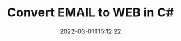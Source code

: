 ---
############################# Static ############################
layout: "auto-gen-conversion"
date: 2022-03-01T15:12:22
draft: false
otherformats: bmp dcm emf eml emlx emz gif html ico jp2 jpeg jpg msg png psb psd svg svgz tga tif tiff webp wmf wmz
breadcrumb: EMAIL to WEB in C#

############################# Head ############################
head_title: "EMAIL to WEB Converter in C#"
head_description: "Convert EMAIL to WEB in .NET using a few lines of code. Use the GroupDocs Document Conversion API to convert over 160 file formats."

############################# Header ############################
title: "Convert EMAIL to WEB in C#"
description: "EMAIL to WEB conversion with a few lines of .NET code"
bg_image: "https://cms.admin.containerize.com/templates/aspose/App_Themes/V3/images/bg/header1.png"
bg_overlay: false
button:
    enable: true

############################# SubMenu ############################
submenu:
    enable: true

    left:
        img_alt: "GroupDocs.Conversion for .NET"
        image: "https://cms.admin.containerize.com/templates/groupdocs/images/product-logos/90x90-noborder/groupdocs-conversion-net.png"
        product: "GroupDocs.Conversion"
        platform: ".NET"

    

############################# About ############################
about:
    enable: true
    title: "About GroupDocs.Conversion для .NET API"
    content: |
        [GroupDocs.Conversion for .NET](https://products.groupdocs.com/conversion/net/) can be used to convert Microsoft Word, Excel, PowerPoint, PDF, Visio and other formats. GroupDocs.Conversion is a standalone API that is suitable for back-end and internal systems where high performance is required. It does not depend on any software such as Microsoft or Open Office.
    

overview:
    enable: true
    content: |
        Convert your EMAIL files to WEB in .NET easily. You can use just a couple of C# code lines in any platform of your choice like - Windows, Linux, macOS.
        You can try EMAIL to WEB conversion for free and evaluate conversion results quality.
        Along with simple file conversion scenarios you can try more advanced options for loading source EMAIL file and for saving output WEB result. 
        
        For example, for the source EMAIL file you may use the following load options:

        * auto-detect file format;
        * specify password for protected files (if file format supports it);
        * replace missing fonts to preserve document appearance.
        
        There are also advanced convert options for the WEB file:

        * convert specific document page or page range;
        * add a watermark to the converted WEB file.

        Once conversion is completed you can save your WEB file to the local file path or any third-party storage like FTP, Amazon S3, Google Drive, Dropbox etc.
        Please note - to convert EMAIL to WEB there is no need for any additional software installed - like MS Office, Open Office, Adobe Acrobat Reader etc. 


############################# Steps ############################
steps:
    enable: true
    title_left: "Steps to convert EMAIL to WEB in C#"
    content_left: |
        [GroupDocs.Conversion](https://products.groupdocs.com/conversion/net/) makes it easy for developers to convert a EMAIL file to WEB with a few lines of code.

        * Create an instance of the Converter class and provide the file EMAIL with the full path
        * Create and set ConvertOptions for WEB type.
        * Call the Converter.Convert method and pass the full path and format (WEB) as a parameter
        
    title_right: "System Requirements"
    content_right: |
        Basic conversion with GroupDocs.Conversion for .NET can be done in just a few simple steps. Our APIs are supported on all major platforms and operating systems. Before executing the code below, make sure you have the following prerequisites installed on your system.

        * Operating systems: Microsoft Windows, Linux, MacOS
        * Development environments: Microsoft Visual Studio, Xamarin, MonoDevelop
        * Frameworks: .NET Framework, .NET Standard, .NET Core, Mono
        * Get the latest GroupDocs.Conversion for .NET from [Nuget](https://www.nuget.org/packages/groupdocs.conversion)
        
    code: |
        ```cs
        // Load EMAIL file
        var converter = new GroupDocs.Conversion.Converter("template.email");
        // Set conversion parameters for WEB format
        var convertOptions = converter.GetPossibleConversions()["web"].ConvertOptions;
        // Convert to WEB format
        converter.Convert("output.web", convertOptions);        
        ```
        
demos:
    enable: true
    title: "EMAIL to WEB Live Demo"
    content: |
       Convert EMAIL to WEB now by visiting the [GroupDocs.Conversion App](https://products.groupdocs.app/conversion/family) website. Online demo has the following advantages
          

more_formats:
    enable: true
    title: "Other supported transformations EMAIL"
    content: "You can also convert EMAIL to many other file formats. Please see the list below."
       
       
back_to_top:
    enable: true
---